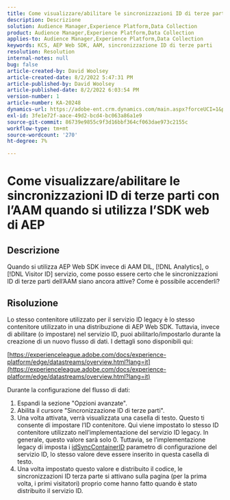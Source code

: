 ```yaml
---
title: Come visualizzare/abilitare le sincronizzazioni ID di terze parti con l’AAM quando si utilizza l’SDK web di AEP
description: Descrizione
solution: Audience Manager,Experience Platform,Data Collection
product: Audience Manager,Experience Platform,Data Collection
applies-to: Audience Manager,Experience Platform,Data Collection
keywords: KCS, AEP Web SDK, AAM, sincronizzazione ID di terze parti
resolution: Resolution
internal-notes: null
bug: false
article-created-by: David Woolsey
article-created-date: 8/2/2022 5:47:31 PM
article-published-by: David Woolsey
article-published-date: 8/2/2022 6:03:54 PM
version-number: 1
article-number: KA-20248
dynamics-url: https://adobe-ent.crm.dynamics.com/main.aspx?forceUCI=1&pagetype=entityrecord&etn=knowledgearticle&id=08f8232c-8b12-ed11-b83d-00224808613b
exl-id: 3fe1e72f-aace-49d2-bcd4-bc063a86a1e9
source-git-commit: 86739e9855c9f3d16bbf364cf063dae973c2155c
workflow-type: tm+mt
source-wordcount: '270'
ht-degree: 7%

---
```


# Come visualizzare/abilitare le sincronizzazioni ID di terze parti con l’AAM quando si utilizza l’SDK web di AEP

## Descrizione

Quando si utilizza AEP Web SDK invece di AAM DIL, [!DNL Analytics], o [!DNL Visitor ID] servizio, come posso essere certo che le sincronizzazioni ID di terze parti dell’AAM siano ancora attive? Come è possibile accenderli?

## Risoluzione


Lo stesso contenitore utilizzato per il servizio ID legacy è lo stesso contenitore utilizzato in una distribuzione di AEP Web SDK. Tuttavia, invece di abilitare (o impostare) nel servizio ID, puoi abilitarlo/impostarlo durante la creazione di un nuovo flusso di dati. I dettagli sono disponibili qui:

[https://experienceleague.adobe.com/docs/experience-platform/edge/datastreams/overview.html?lang=it](https://experienceleague.adobe.com/docs/experience-platform/edge/datastreams/overview.html?lang=it)

Durante la configurazione del flusso di dati:

1. Espandi la sezione &quot;Opzioni avanzate&quot;.
2. Abilita il cursore &quot;Sincronizzazione ID di terze parti&quot;.
3. Una volta attivata, verrà visualizzata una casella di testo. Questo ti consente di impostare l’ID contenitore. Qui viene impostato lo stesso ID contenitore utilizzato nell’implementazione del servizio ID legacy. In generale, questo valore sarà solo 0. Tuttavia, se l’implementazione legacy di imposta i [idSyncContainerID](https://experienceleague.adobe.com/docs/id-service/using/id-service-api/configurations/idsyncontainerid.html?lang=en) parametro di configurazione del servizio ID, lo stesso valore deve essere inserito in questa casella di testo.
4. Una volta impostato questo valore e distribuito il codice, le sincronizzazioni ID terza parte si attivano sulla pagina (per la prima volta, i primi visitatori) proprio come hanno fatto quando è stato distribuito il servizio ID.
